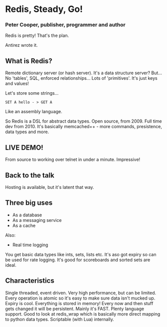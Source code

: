 # Redis, Steady, Go!

### Peter Cooper, publisher, programmer and author

Redis is pretty! That's the plan.

Antirez wrote it.

## What is Redis?

Remote dictionary server (or hash server). It's a data structure server? But... No 'tables', SQL, enforced relationships... Lots of 'primitives'. It's just keys and values!

Let's store some strings...

`SET A hello - > GET A`

Like an assembly language.

So Redis is a DSL for abstract data types. Open source, from 2009. Full time dev from 2010. It's basically memcached++ - more commands, presistence, data types and more.

## LIVE DEMO!

From source to working over telnet in under a minute. Impressive!

## Back to the talk

Hosting is available, but it's latent that way.

## Three big uses

- As a database
- As a messaging service
- As a cache

Also:

- Real time logging

You get basic data types like ints, sets, lists etc. It's aso got expiry so can be used for rate logging. It's good for scoreboards and sorted sets are ideal.

## Characteristics

Single threaded, event driven. Very high performance, but can be limited. Every operation is atomic so it's easy to make sure data isn't mucked up. Expiry is cool. Everything is stored in memory! Every now and then stuff gets changed it will be persistent. Mainly it's FAST. Plenty language support. Good to look at redis\_wrap which is basically more direct mapping to python data types. Scriptable (with Lua) internally.
